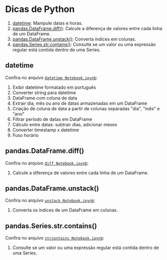 ﻿# Dicas de Python
1. [datetime](#datetime): Manipule datas e horas.
2. [pandas.DataFrame.diff()](#diff): Calcule a diferença de valores entre cada linha de um DataFrame.
3. [pandas.DataFrame.unstack()](#unstack): Converta índices em colunas.
4. [pandas.Series.str.contains()](#strcontains): Consulte se um valor ou uma expressão regular está contida dentro de uma Series.
<a id="datetime"></a>
## datetime
Confira no arquivo [`datetime Notebook.ipynb`](https://github.com/hudsoncadan/python-tips/blob/master/dicas/datetime/datetime%20Notebook.ipynb):
1. Exibir datetime formatado em português
2. Converter string para datetime
3. DataFrame com coluna de data
4. Extrair dia, mês ou ano de datas armazenadas em um DataFrame
5. Criação de coluna de data a partir de colunas separadas "dia", "mês" e "ano"
6. Filtrar período de datas em DataFrame
7. Cálculo entre datas: subtrair dias, adicionar meses
8. Converter timestamp x datetime
9. Fuso horário
<a id="diff"></a>
## pandas.DataFrame.diff()
Confira no arquivo [`diff Notebook.ipynb`](https://github.com/hudsoncadan/python-tips/blob/master/dicas/diff/diff%20Notebook.ipynb):
1. Calcule a diferença de valores entre cada linha de um DataFrame.
<a id="unstack"></a>
## pandas.DataFrame.unstack()
Confira no arquivo [`unstack Notebook.ipynb`](https://github.com/hudsoncadan/python-tips/blob/master/dicas/unstack/unstack%20Notebook.ipynb):
1. Converta os índices de um DataFrame em colunas.
<a id="strcontains"></a>
## pandas.Series.str.contains()
Confira no arquivo [`strcontains Notebook.ipynb`](https://github.com/hudsoncadan/python-tips/blob/master/dicas/strcontains/strcontains%20Notebook.ipynb):
1. Consulte se um valor ou uma expressão regular está contida dentro de uma Series.
